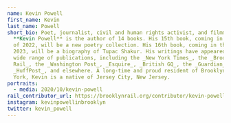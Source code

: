 ```yaml
---
name: Kevin Powell
first_name: Kevin
last_name: Powell
short_bio: Poet, journalist, civil and human rights activist, and filmmaker
  **Kevin Powell** is the author of 14 books. His 15th book, coming in the Fall
  of 2022, will be a new poetry collection. His 16th book, coming in the Fall of
  2023, will be a biography of Tupac Shakur. His writings have appeared in a
  wide range of publications, including the _New York Times_, the _Brooklyn
  Rail_, the _Washington Post_, _Esquire_, _British GQ_, the _Guardian_,
  _HuffPost_, and elsewhere. A long-time and proud resident of Brooklyn, New
  York, Kevin is a native of Jersey City, New Jersey.
portraits:
  - media: 2020/10/kevin-powell
rail_contributor_url: https://brooklynrail.org/contributor/kevin-powell
instagram: kevinpowellinbrooklyn
twitter: kevin_powell
---
```

